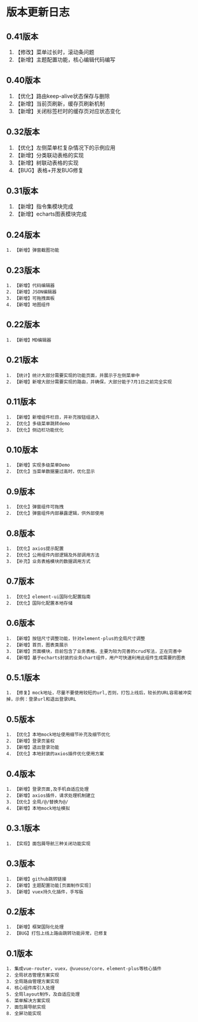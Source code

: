# 版本更新日志

## 0.41版本
1. 【修改】菜单过长时，滚动条问题
2. 【新增】主题配置功能，核心编辑代码编写

## 0.40版本
1. 【优化】路由keep-alive状态保存与删除
2. 【新增】当前页刷新，缓存页刷新机制
3. 【新增】关闭标签栏时的缓存页对应状态变化

## 0.32版本
1. 【优化】左侧菜单栏复杂情况下的示例应用
2. 【新增】分类联动表格的实现
3. 【新增】树联动表格的实现
4. 【BUG】表格+开发BUG修复

## 0.31版本
1. 【新增】指令集模块完成
2. 【新增】echarts图表模块完成

## 0.24版本
```
1. 【新增】弹窗截图功能
```

## 0.23版本
```
1. 【新增】代码编辑器
2. 【新增】JSON编辑器
3. 【新增】可拖拽面板
4. 【新增】地图组件
```

## 0.22版本
```
1. 【新增】MD编辑器
```

## 0.21版本
```
1. 【统计】统计大部分需要实现的功能页面，并展示于左侧菜单中
2. 【新增】新增大部分需要实现的路由，并确保，大部分能于7月1日之前完全实现
```

## 0.11版本
```
1. 【新增】新增组件栏目，并补充按钮组进入
2. 【优化】多级菜单跳转demo
3. 【优化】侧边栏功能优化
```

## 0.10版本
```
1. 【新增】实现多级菜单Demo
2. 【优化】当菜单数据量过高时，优化显示
```

## 0.9版本
```
1. 【优化】弹窗组件可拖拽
2. 【优化】弹窗组件内部暴露逻辑，供外部使用
```

## 0.8版本
```
1. 【优化】axios提示配置
2. 【优化】公用组件内部逻辑及外部调用方法
3. 【补充】业务表格模块的数据调用方式
```

## 0.7版本
```
1. 【优化】element-ui国际化配置指南
2. 【优化】国际化配置本地存储
```

## 0.6版本
```
1. 【新增】按钮尺寸调整功能，针对element-plus的全局尺寸调整
2. 【新增】首页，图表类展示
3. 【新增】页面模块，目前包含了业务表格，主要为较为完善的crud写法，正在完善中
4. 【新增】基于echarts封装的业务chart组件，用户可快速利用此组件生成需要的图表
```

## 0.5.1版本
```
1. 【修复】mock地址，尽量不要使用较短的url,否则，打包上线后，较长的URL容易被冲突掉，示例：登录url和退出登录URL
```

## 0.5版本
```
1. 【优化】本地mock地址使用细节补充及细节优化
2. 【新增】登录页鉴权
3. 【新增】退出登录功能
4. 【优化】本地封装的axios插件优化使用方案
```

## 0.4版本

```
1. 【新增】登录页面,及手机自适应处理
2. 【新增】axios插件，请求处理机制建立
3. 【优化】全局/@/替换为@/
4. 【新增】本地mock地址模拟
```

## 0.3.1版本

```
1. 【实现】面包屑导航三种关闭功能实现
```

## 0.3版本

```
1. 【新增】github跳转链接
2. 【新增】主题配置功能[页面制作实现]
3. 【新增】vuex持久化插件，手写版
```

## 0.2版本

```
1. 【新增】框架国际化处理
2. 【BUG】打包上线上路由跳转功能异常，已修复
```



## 0.1版本

```
1. 集成vue-router，vuex，@vueuse/core，element-plus等核心插件
2. 全局状态管理方案实现
3. 全局路由管理方案实现
4. 核心组件库引入处理
5. 全局layout制作，及自适应处理
6. 菜单解决方案实现
7. 面包屑导航实现
8. 全屏功能实现
```

